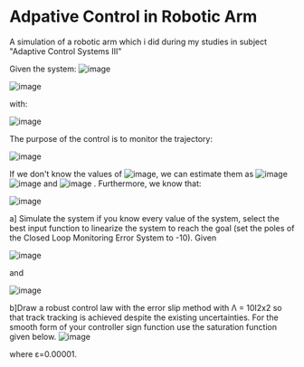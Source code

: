 # Adpative Control in Robotic Arm
A simulation of a robotic arm which i did during my studies in subject "Adaptive Control Systems III"

Given the system: ![image](https://user-images.githubusercontent.com/95449708/150957131-92eabb44-c01f-497a-8f7b-0bae26614060.png)

![image](https://user-images.githubusercontent.com/95449708/150957172-b195e180-9a22-4633-87fb-983ec60b9e31.png)

with:

![image](https://user-images.githubusercontent.com/95449708/150957229-21101f64-ffb3-4216-835a-e8e4e5996747.png)

The purpose of the control is to monitor the trajectory:

![image](https://user-images.githubusercontent.com/95449708/150957362-b766c41d-8512-4b76-b686-71a767432a77.png)

If we don't know the values of ![image](https://user-images.githubusercontent.com/95449708/150958461-6600ea68-b26e-4431-a8ea-8a11f31fa395.png), we can estimate them as ![image](https://user-images.githubusercontent.com/95449708/150958593-830bb4d0-1f9f-4ec0-aa98-de71eb2bdcea.png)![image](https://user-images.githubusercontent.com/95449708/150958625-9fe00753-b741-492a-9c6a-e3f93276b273.png)
and ![image](https://user-images.githubusercontent.com/95449708/150958670-71f9b357-32a7-407e-bd11-7aa54bc13e6f.png)
. Furthermore, we know that: 

![image](https://user-images.githubusercontent.com/95449708/150958803-15e07b9f-9332-4591-950d-87940c1bcb03.png)

a] Simulate the system if you know every value of the system, select the best input function to linearize the system to reach the goal (set the poles of the Closed Loop Monitoring Error System to -10). Given 

![image](https://user-images.githubusercontent.com/95449708/150959699-9ed108df-a9b3-4d86-b6a7-f4a099e6446e.png) 

and 

![image](https://user-images.githubusercontent.com/95449708/150959793-51f5193c-c0df-4412-bd93-32307dfab12e.png)

b]Draw a robust control law with the error slip method with Λ = 10Ι2x2 so that track tracking is achieved despite the existing uncertainties. For the smooth form of your controller sign function use the saturation function given below.
![image](https://user-images.githubusercontent.com/95449708/150960122-dc580e64-73b9-4e8f-ba51-46b3d9c30f8a.png)

where ε=0.00001.

